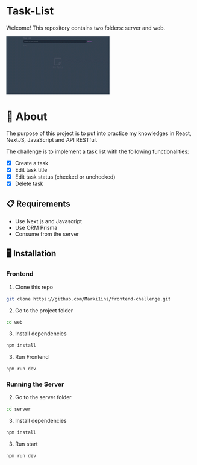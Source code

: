 # Task-List

Welcome! This repository contains two folders: server and web.

<img src="github/task-list.gif">

# 🧠 About

The purpose of this project is to put into practice my knowledges in React, NextJS, JavaScript and API RESTful.

The challenge is to implement a task list with the following functionalities:

- [x] Create a task
- [x] Edit task title
- [x] Edit task status (checked or unchecked)
- [x] Delete task

## 📋 Requirements

- Use Next.js and Javascript
- Use ORM Prisma
- Consume from the server

## 🖥️ Installation

### Frontend

1. Clone this repo
```bash
git clone https://github.com/Marki1ins/frontend-challenge.git
```

2. Go to the project folder
```bash
cd web
```

3. Install dependencies
```bash
npm install
```

3. Run Frontend
```bash
npm run dev
```

### Running the Server


2. Go to the server folder

```bash
cd server
```

3. Install dependencies
```bash
npm install
```

3. Run start
```bash
npm run dev
```


